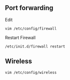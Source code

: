 ## Port forwarding
Edit  

    vim /etc/config/firewall
Restart Firewall  

    /etc/init.d/firewall restart
    
## Wireless
    vim /etc/config/wireless
